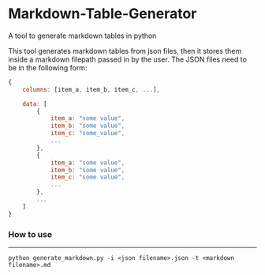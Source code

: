 # Markdown-Table-Generator
A tool to generate markdown tables in python

This tool generates markdown tables from json files, then it stores them inside a markdown filepath passed in by the user. The JSON files need to be in the following form:


```javascript 
{
    columns: [item_a, item_b, item_c, ...],

    data: [
        {
            item_a: "some value",
            item_b: "some value",
            item_c: "some_value",
            ...
        },
        {
            item_a: "some value",
            item_b: "some value",
            item_c: "some value",
            ...
        },
        ...
    ]
}
```

### How to use
___
```python generate_markdown.py -i <json filename>.json -t <markdown filename>.md```
